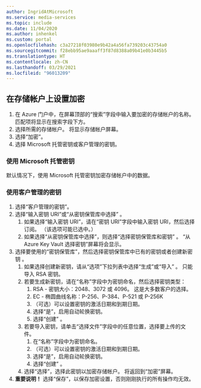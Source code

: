 ```yaml
---
author: IngridAtMicrosoft
ms.service: media-services
ms.topic: include
ms.date: 11/04/2020
ms.author: inhenkel
ms.custom: portal
ms.openlocfilehash: c3a27218f03980e9b42a4a56fa739203c43754a0
ms.sourcegitcommit: f28ebb95ae9aaaff3f87d8388a09b41e0b3445b5
ms.translationtype: HT
ms.contentlocale: zh-CN
ms.lasthandoff: 03/29/2021
ms.locfileid: "96013209"
---
```

<!--Set the encryption on storage account in the portal-->

## <a name="set-the-encryption-on-a-storage-account"></a>在存储帐户上设置加密

1. 在 Azure 门户中，在屏幕顶部的“搜索”字段中输入要加密的存储帐户的名称。  匹配项将显示在搜索字段下方。
1. 选择所需的存储帐户。 将显示存储帐户屏幕。
1. 选择“加密”。
1. 选择 Microsoft 托管密钥或客户管理的密钥。

### <a name="use-microsoft-managed-keys"></a>使用 Microsoft 托管密钥

默认情况下，使用 Microsoft 托管密钥加密存储帐户中的数据。

### <a name="use-customer-managed-keys"></a>使用客户管理的密钥

1. 选择“客户管理的密钥”。
1. 选择“输入密钥 URI”或“从密钥保管库中选择” 。
    1. 如果选择“输入密钥 URI”，请在“密钥 URI”字段中输入密钥 URI，然后选择订阅。 （该选项可能已选中。）
    1. 如果选择“从密钥保管库中选择”，则选择“选择密钥保管库和密钥” 。 “从 Azure Key Vault 选择密钥”屏幕将会显示。
1. 选择要使用的“密钥保管库”，然后选择密钥保管库中已有的密钥或者创建新密钥 。
    1. 如果选择创建新密钥，请从“选项”下拉列表中选择“生成”或“导入”  。 只能导入 RSA 密钥。
    1. 若要生成新密钥，请在“名称”字段中为密钥命名，然后选择密钥类型：
        1. RSA - 密钥大小：2048、3072 或 4096。 这是大多数客户的选择。
        1. EC - 椭圆曲线名称：P-256、P-384、P-521 或 P-256K
        1. （可选）可以设置密钥的激活日期和到期日期。
        1. 选择“是”，启用自动轮换密钥。
        1. 选择“创建”  。
    1. 若要导入密钥，请单击“选择文件”字段中的任意位置，选择要上传的文件。
        1. 在“名称”字段中为密钥命名。
        1. （可选）可以设置密钥的激活日期和到期日期。
        1. 选择“是”，启用自动轮换密钥。
        1. 选择“创建”  。
    1. 选择“选择”，选择此密钥以加密存储帐户。 将返回到“加密”屏幕。
1. **重要说明！** 选择“保存”，以保存加密设置，否则刚刚执行的所有操作均无效。
